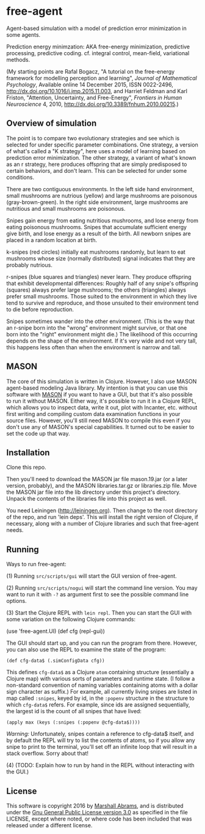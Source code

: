# free-agent

Agent-based simulation with a model of prediction error minimization in
some agents.

Prediction energy minimzation: AKA free-energy minimization, predictive
processing, predictive coding. cf. integral control, mean-field,
variational methods.

(My starting points are Rafal Bogacz, "A tutorial on the free-energy
framework for modelling perception and learning", *Journal of
Mathematical Psychology*, Available online 14 December 2015, ISSN
0022-2496, http://dx.doi.org/10.1016/j.jmp.2015.11.003, and
  Harriet Feldman and Karl Friston, "Attention, Uncertainty, and
  Free-Energy", *Frontiers in Human Neuroscience* 4, 2010,
http://dx.doi.org/10.3389/fnhum.2010.00215.)

## Overview of simulation

The point is to compare two evolutionary strategies and see which is
selected for under specific parameter combinations.  One strategy, a
version of what's called a "K strategy", here uses a model of learning
based on prediction error minimization.  The other strategy, a variant
of what's known as an r strategy, here produces offspring that are
simply predisposed to certain behaviors, and don't learn.  This can be
selected for under some conditions.

There are two contiguous environments.  In the left side hand
environment, small mushrooms are nutrious (yellow) and large mushrooms
are poisonous (gray-brown-green).  In the right side environment, large
mushrooms are nutritious and small mushrooms are poisonous.

Snipes gain energy from eating nutritious mushrooms, and lose energy
from eating poisonous mushrooms.  Snipes that accumulate sufficient
energy give birth, and lose energy as a result of the birth.  All
newborn snipes are placed in a random location at birth.

k-snipes (red circles) initially eat mushrooms randomly, but learn to
eat mushrooms whose size (normally distributed) signal indicates that
they are probably nutrious.

r-snipes (blue squares and triangles) never learn.  They produce
offspring that exhibit developmental differences: Roughly half of any
snipe's offspring (squares) always prefer large mushrooms; the others
(triangles) always prefer small mushrooms.  Those suited to the
environment in which they live tend to survive and reproduce, and those
unsuited to their environment tend to die before reproduction.

Snipes sometimes wander into the other environment.  (This is the way
that an r-snipe born into the "wrong" environment might survive, or that
one born into the "right" environment might die.)  The likelihood of
this occurring depends on the shape of the environment. If it's very
wide and not very tall, this happens less often than when the
environment is narrow and tall.


## MASON

The core of this simulation is written in Clojure.  However, I also use
MASON agent-based modeling Java library.  My intention is that you can
use this software with [MASON](http://cs.gmu.edu/~eclab/projects/mason/)
if you want to have a GUI, but that it's also possible to run it without
MASON.  Either way, it's possible to run it in a Clojure REPL, which
allows you to inspect data, write it out, plot with Incanter, etc.
without first writing and compiling custom data examination functions in
your source files.  However, you'll still need MASON to compile this
even if you don't use any of MASON's special capabilities.  It turned out
to be easier to set the code up that way.

## Installation

Clone this repo.

Then you'll need to download the MASON jar file mason.19.jar (or a later
version, probably), and the MASON libraries.tar.gz or libraries.zip
file.  Move the MASON jar file into the lib directory under this
project's directory. Unpack the contents of the libraries file into this
project as well.

You need Leiningen (http://leiningen.org).  Then change to the root
directory of the repo, and run 'lein deps'.  This will install the right
version of Clojure, if necessary, along with a number of Clojure
libraries and such that free-agent needs.

## Running

Ways to run free-agent:

(1) Running `src/scripts/gui` will start the GUI version of free-agent.

(2) Running `src/scripts/nogui` will start the command line version.  You
may want to run it with `-?` as argument first to see the possible command
line options.

(3) Start the Clojure REPL with `lein repl`.  Then you can start the
   GUI with some variation on the following Clojure commands:

   (use 'free-agent.UI)
   (def cfg (repl-gui))

The GUI should start up, and you can run the program from there.
However, you can also use the REPL to examine the state of the
program:

    (def cfg-data$ (.simConfigData cfg))

This defines `cfg-data$` as a Clojure `atom` containing structure
(essentially a Clojure map) with various sorts of parameters and
runtime state.  (I follow a non-standard convention of naming
variables containing atoms with a dollar sign character as suffix.)
For example, all currently living snipes are listed in map called
`:snipes`, keyed by id, in the `:popenv` structure in the structure to
which `cfg-data$` refers. For example, since ids are assigned
sequentially, the largest id is the count of all snipes that have
lived:

    (apply max (keys (:snipes (:popenv @cfg-data$))))

*Warning:* Unfortunately, snipes contain a reference to cfg-data$ itself,
and by default the REPL will try to list the contents of atoms, so if
you allow any snipe to print to the terminal, you'll set off an
infinite loop that will result in a stack overflow.  Sorry about that!

(4) (TODO: Explain how to run by hand in the REPL without interacting
with the GUI.) 


## License

This software is copyright 2016 by [Marshall
Abrams](http://members.logical.net/~marshall/), and is distributed
under the [Gnu General Public License version
3.0](http://www.gnu.org/copyleft/gpl.html) as specified in the file
LICENSE, except where noted, or where code has been included that was
released under a different license.
